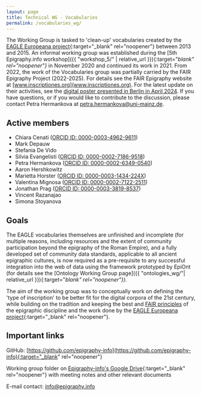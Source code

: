 ```yaml
---
layout: page
title: Technical WG - Vocabularies
permalink: /vocabularies_wg/
---
```



The Working Group is tasked to 'clean-up' vocabularies created by the [EAGLE Europeana project](https://www.eagle-network.eu/resources/vocabularies/){:target="_blank" rel="noopener"} between 2013 and 2015. An informal working group was established during the [5th Epigraphy.info workshop]({{ "workshop_5/" | relative_url }}){:target="_blank" rel="noopener"}_ in November 2020 and continued its work in 2021. From 2022, the work of the Vocabularies group was partially carried by the FAIR Epigraphy Project (2022-2025). For details see the FAIR Epigraphy website at [www.inscriptiones.org](www.inscriptiones.org). For the latest update on their activities, see the [digital poster presented in Berlin in April 2024](https://epigraphy.info/workshop_8_posters/#poster7). If you have questions, or if you would like to contribute to the discussion, please contact Petra Hermankova at petra.hermankova@uni-mainz.de.


## Active members

* Chiara Cenati (<a href="https://orcid.org/0000-0003-4962-9611" target="blank">ORCID ID: 0000-0003-4962-9611</a>)
* Mark Depauw
* Stefania De Vido
* Silvia Evangelisti (<a href="https://orcid.org/0000-0002-7186-9518" target="blank">ORCID ID: 0000-0002-7186-9518</a>)
* Petra Hermankova (<a href="https://orcid.org/0000-0002-6349-0540" target="blank">ORCID ID: 0000-0002-6349-0540</a>)
* Aaron Hershkowitz
* Marietta Horster (<a href="https://orcid.org/0000-0003-1434-224X" target="blank">ORCID ID: 0000-0003-1434-224X</a>)
* Valentina Mignosa (<a href="https://orcid.org/0000-0002-7122-2511" target="blank">ORCID ID: 0000-0002-7122-2511</a>)
* Jonathan Prag (<a href="https://orcid.org/0000-0003-3819-8537" target="blank">ORCID ID: 0000-0003-3819-8537</a>)
* Vincent Razanajao
* Simona Stoyanova

<!--
<img src='{{site.baseurl}}/assets/XXX.jpg' style="width:100%;" alt="Meeting of the Vocabularies Working Group in January 2021" align="middle">
-->

## Goals 

The EAGLE vocabularies themselves are unfinished and incomplete (for multiple reasons, including resources and the extent of community participation beyond the epigraphy of the Roman Empire), and a fully developed set of community data standards, applicable to all ancient epigraphic cultures, is now required as a pre-requisite to any successful integration into the web of data using the framework prototyped by EpiOnt (for details see the [Ontology Working Group page]({{ "ontologies_wg/"| relative_url }}){:target="_blank" rel="noopener"})._

The aim of the working group was to conceptually work on defining the 'type of inscription' to be better fit for the digital corpora of the 21st century, while building on the tradition and keeping the best and <a href="https://www.go-fair.org/fair-principles/" target="blank">FAIR principles</a> of the epigraphic discipline and the work done by the [EAGLE Europeana project](https://www.eagle-network.eu/resources/vocabularies/){:target="_blank" rel="noopener"}. 

## Important links

GitHub: [https://github.com/epigraphy-info](https://github.com/epigraphy-info){:target="_blank" rel="noopener"}

Working group folder on [Epigraphy-info's Google Drive](https://drive.google.com/drive/folders/1ePvQrLgh43mlOqve3wVqlrIPu67JG2PG?usp=sharing){:target="_blank" rel="noopener"} with meeting notes and other relevant documents

E-mail contact: [info@epigraphy.info](mailto:info@epigraphy.info)
